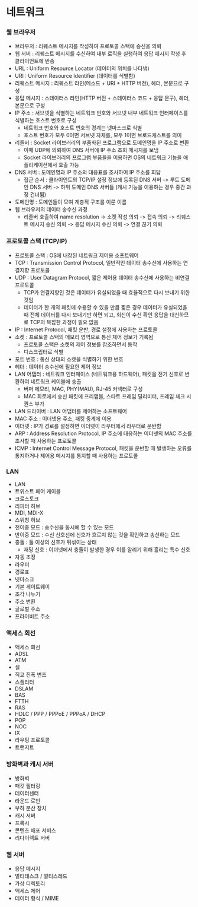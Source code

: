 # 네트워크
### 웹 브라우저
* 브라우저 : 리퀘스트 메시지를 작성하여 프로토콜 스택에 송신을 의뢰
* 웹 서버 : 리퀘스트 메시지를 수신하여 내부 로직을 실행하여 응답 메시지 작성 후 클라이언트에 반송
* URL : Uniform Resource Locator (데이터의 위치를 나타냄)
* URI : Uniform Resource Identifier (데이터를 식별함)
* 리퀘스트 메시지 : 리퀘스트 라인(메소드 + URI + HTTP 버전), 헤더, 본문으로 구성
* 응답 메시지 : 스테이터스 라인(HTTP 버전 + 스테이터스 코드 + 응답 문구), 헤더, 본문으로 구성
* IP 주소 : 서브넷을 식별하는 네트워크 번호와 서브넷 내부 네트워크 인터페이스를 식별하는 호스트 번호로 구성
    * 네트워크 번호와 호스트 번호의 경계는 넷마스크로 식별
    * 호스트 번호가 모두 0이면 서브넷 자체를, 모두 1이면 브로드캐스트를 의미
* 리졸버 : Socket 라이브러리의 부품화된 프로그램으로 도메인명을 IP 주소로 변환
    * 이때 UDP에 의뢰하여 DNS 서버에 IP 주소 조회 메시지를 보냄
    * Socket 라이브러리의 프로그램 부품들을 이용하면 OS의 네트워크 기능을 애플리케이션에서 호출 가능
* DNS 서버 : 도메인명과 IP 주소의 대응표를 조사하여 IP 주소를 회답
    * 접근 순서 : 클라이언트의 TCP/IP 설정 정보에 등록된 DNS 서버 -> 루트 도메인 DNS 서버 -> 하위 도메인 DNS 서버들 (캐시 기능을 이용하는 경우 중간 과정 건너뜀)
* 도메인명 : 도메인들이 모여 계층적 구조를 이룬 이름
* 웹 브라우저의 데이터 송수신 과정
    * 리졸버 호출하여 name resolution -> 소켓 작성 의뢰 -> 접속 의뢰 -> 리퀘스트 메시지 송신 의뢰 -> 응답 메시지 수신 의뢰 -> 연결 끊기 의뢰


### 프로토콜 스택 (TCP/IP)
* 프로토콜 스택 : OS에 내장된 네트워크 제어용 소프트웨어
* TCP : Transmission Control Protocol, 일반적인 데이터 송수신에 사용하는 연결지향 프로토콜
* UDP : User Datagram Protocol, 짧은 제어용 데이터 송수신에 사용하는 비연결 프로토콜
    * TCP가 연결지향인 것은 데이터가 유실되었을 때 효율적으로 다시 보내기 위한 것임
    * 데이터가 한 개의 패킷에 수용할 수 있을 만큼 짧은 경우 데이터가 유실되었을 때 전체 데이터를 다시 보내기만 하면 되고, 회신이 수신 확인 응답을 대신하므로 TCP의 복잡한 과정이 필요 없음
* IP : Internet Protocol, 패킷 운반, 경로 설정에 사용하는 프로토콜
* 소켓 : 프로토콜 스택의 메모리 영역으로 통신 제어 정보가 기록됨
    * 프로토콜 스택은 소켓의 제어 정보를 참조하면서 동작
    * 디스크립터로 식별
* 포트 번호 : 통신 상대의 소켓을 식별하기 위한 번호
* 헤더 : 데이터 송수신에 필요한 제어 정보
* LAN 어댑터 : 네트워크 인터페이스 (네트워크용 하드웨어), 패킷을 전기 신호로 변환하여 네트워크 케이블에 송출
    * 버퍼 메모리, MAC, PHY(MAU), RJ-45 커넥터로 구성
    * MAC 회로에서 송신 패킷에 프리앰블, 스타트 프레임 딜리미터, 프레임 체크 시퀀스 부가
* LAN 드라이버 : LAN 어댑터를 제어하는 소프트웨어
* MAC 주소 : 이더넷용 주소, 패킷 중계에 이용
* 이더넷 : IP가 경로를 설정하면 이더넷이 라우터에서 라우터로 운반함
* ARP : Address Resolution Protocol, IP 주소에 대응하는 이더넷의 MAC 주소를 조사할 때 사용하는 프로토콜
* ICMP : Internet Control Message Protocol, 패킷을 운반할 때 발생하는 오류를 통지하거나 제어용 메시지를 통지할 때 사용하는 프로토콜


### LAN
* LAN
* 트위스트 페어 케이블
* 크로스토크
* 리피터 허브
* MDI, MDI-X
* 스위칭 허브
* 전이중 모드 : 송수신을 동시에 할 수 있는 모드
* 반이중 모드 : 수신 신호선에 신호가 흐르지 않는 것을 확인하고 송신하는 모드
* 충돌 : 둘 이상의 신호가 뒤섞이는 상태
    * 재밍 신호 : 이더넷에서 충돌이 발생한 경우 이를 알리기 위해 흘리는 특수 신호
* 자동 조정
* 라우터
* 경로표
* 넷마스크
* 기본 게이트웨이
* 조각 나누기
* 주소 변환
* 글로벌 주소
* 프라이비트 주소

### 액세스 회선
* 액세스 회선
* ADSL
* ATM
* 셀
* 직교 진폭 변조
* 스플리터
* DSLAM
* BAS
* FTTH
* RAS
* HDLC / PPP / PPPoE / PPPoA / DHCP
* POP
* NOC
* IX
* 라우팅 프로토콜
* 트랜지트

### 방화벽과 캐시 서버
* 방화벽
* 패킷 필터링
* 데이터센터
* 라운드 로빈
* 부하 분산 장치
* 캐시 서버
* 프록시
* 콘텐츠 배포 서비스
* 리다이렉트 서버

### 웹 서버
* 응답 메시지
* 멀티태스크 / 멀티스레드
* 가상 디렉토리
* 액세스 제어
* 데이터 형식 / MIME